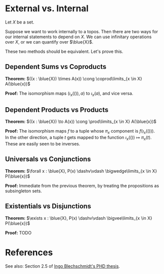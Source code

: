 # External vs. Internal

Let $X$ be a set.

Suppose we want to work internally to a topos.
Then there are two ways for our internal statements to depend on $X$.
We can use infinitary operations over $X$, or we can quantify over $\blue{X}$.

These two methods should be equivalent. Let's prove this.

## Dependent Sums vs Coproducts

**Theorem:** $((x : \blue{X}) \times A(x)) \cong \coprod\limits_{x \in X} A(\blue{x})$

**Proof:** The isomorphism maps $(\iota_x(()), a)$ to $\iota_x(a)$, and vice versa.

## Dependent Products vs Products

**Theorem:** $((x : \blue{X}) \to A(x)) \cong \prod\limits_{x \in X} A(\blue{x})$

**Proof:** The isomorphism maps $f$ to a tuple whose $\pi_x$ component is $f(\iota_x(()))$.
In the other direction, a tuple $t$ gets mapped to the function $\iota_x(()) \mapsto \pi_x(t)$.
These are easily seen to be inverses.

## Universals vs Conjunctions

**Theorem:** $\forall x : \blue{X}, P(x) \dashv\vdash \bigwedge\limits_{x \in X} P(\blue{x})$

**Proof:** Immediate from the previous theorem, by treating the propositions as subsingleton sets.

## Existentials vs Disjunctions

**Theorem:** $\exists x : \blue{X}, P(x) \dashv\vdash \bigvee\limits_{x \in X} P(\blue{x})$

**Proof:** TODO

# References

See also: Section 2.5 of [Ingo Blechschmidt's PHD thesis](https://rawgit.com/iblech/internal-methods/master/notes.pdf).